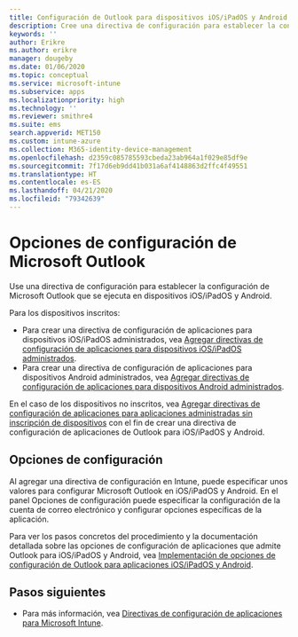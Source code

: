 ```yaml
---
title: Configuración de Outlook para dispositivos iOS/iPadOS y Android en Microsoft Intune
description: Cree una directiva de configuración para establecer la configuración de Microsoft Outlook que se ejecuta en dispositivos iOS/iPadOS y Android.
keywords: ''
author: Erikre
ms.author: erikre
manager: dougeby
ms.date: 01/06/2020
ms.topic: conceptual
ms.service: microsoft-intune
ms.subservice: apps
ms.localizationpriority: high
ms.technology: ''
ms.reviewer: smithre4
ms.suite: ems
search.appverid: MET150
ms.custom: intune-azure
ms.collection: M365-identity-device-management
ms.openlocfilehash: d2359c085785593cbeda23ab964a1f029e85df9e
ms.sourcegitcommit: 7f17d6eb9dd41b031a6af4148863d2ffc4f49551
ms.translationtype: HT
ms.contentlocale: es-ES
ms.lasthandoff: 04/21/2020
ms.locfileid: "79342639"
---
```

# <a name="microsoft-outlook-configuration-settings"></a>Opciones de configuración de Microsoft Outlook 

Use una directiva de configuración para establecer la configuración de Microsoft Outlook que se ejecuta en dispositivos iOS/iPadOS y Android. 

Para los dispositivos inscritos:
- Para crear una directiva de configuración de aplicaciones para dispositivos iOS/iPadOS administrados, vea [Agregar directivas de configuración de aplicaciones para dispositivos iOS/iPadOS administrados](app-configuration-policies-use-ios.md). 
- Para crear una directiva de configuración de aplicaciones para dispositivos Android administrados, vea [Agregar directivas de configuración de aplicaciones para dispositivos Android administrados](app-configuration-policies-use-android.md). 

En el caso de los dispositivos no inscritos, vea [Agregar directivas de configuración de aplicaciones para aplicaciones administradas sin inscripción de dispositivos](app-configuration-policies-managed-app.md) con el fin de crear una directiva de configuración de aplicaciones de Outlook para iOS/iPadOS y Android.

## <a name="configuration-settings"></a>Opciones de configuración

Al agregar una directiva de configuración en Intune, puede especificar unos valores para configurar Microsoft Outlook en iOS/iPadOS y Android. En el panel Opciones de configuración puede especificar la configuración de la cuenta de correo electrónico y configurar opciones específicas de la aplicación.

Para ver los pasos concretos del procedimiento y la documentación detallada sobre las opciones de configuración de aplicaciones que admite Outlook para iOS/iPadOS y Android, vea [Implementación de opciones de configuración de Outlook para aplicaciones iOS/iPadOS y Android](https://docs.microsoft.com/exchange/clients-and-mobile-in-exchange-online/outlook-for-ios-and-android/outlook-for-ios-and-android-configuration-with-microsoft-intune).

## <a name="next-steps"></a>Pasos siguientes

- Para más información, vea [Directivas de configuración de aplicaciones para Microsoft Intune](app-configuration-policies-overview.md).
